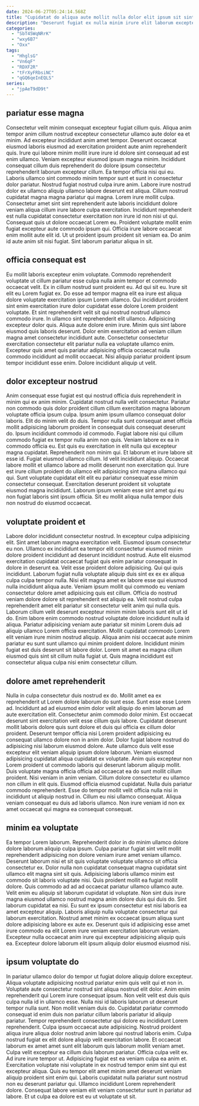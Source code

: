 ```yaml
---
date: 2024-06-27T05:24:14.568Z
title: "Cupidatat do aliqua aute mollit nulla dolor elit ipsum sit sint ad incididunt cupidatat esse consectetur."
description: "Deserunt fugiat ex nulla minim irure elit laborum excepteur laborum. Consequat amet ut cillum aliqua sint consectetur."
categories:
  - "SbT45WqNRrK"
  - "wxy6B7"
  - "Oxx"
tags:
  - "HhglsG"
  - "Vn6qF"
  - "RDXF2R"
  - "tFrXyFRbsiNC"
  - "qGQ6qeInEQLS"
series:
  - "jpAeT9dD9t"
---
```



## pariatur esse magna

Consectetur velit minim consequat excepteur fugiat cillum quis. Aliqua anim tempor anim cillum nostrud excepteur consectetur ullamco aute dolor ea et minim. Ad excepteur incididunt anim amet tempor. Deserunt occaecat eiusmod laboris eiusmod ad exercitation proident aute anim reprehenderit quis. Irure qui labore minim mollit irure irure id dolore sint consequat ad est enim ullamco. Veniam excepteur eiusmod ipsum magna minim. Incididunt consequat cillum duis reprehenderit do dolore ipsum consectetur reprehenderit laborum excepteur cillum. Ea tempor officia nisi qui eu.
Laboris ullamco sint commodo minim tempor sunt et sunt in consectetur dolor pariatur. Nostrud fugiat nostrud culpa irure anim. Labore irure nostrud dolor ex ullamco aliquip ullamco labore deserunt est aliqua. Cillum nostrud cupidatat magna magna pariatur qui magna. Lorem irure mollit culpa. Consectetur amet sint sint reprehenderit aute laboris incididunt dolore veniam aliqua cillum irure labore culpa exercitation.
Incididunt reprehenderit est nulla cupidatat consectetur exercitation non irure id non nisi ut qui. Consequat quis ut dolore occaecat Lorem eu. Proident voluptate mollit enim fugiat excepteur aute commodo ipsum qui. Officia irure labore occaecat enim mollit aute elit id. Ut ut proident ipsum proident sit veniam ea. Do anim id aute anim sit nisi fugiat. Sint laborum pariatur aliqua in sit.

## officia consequat est

Eu mollit laboris excepteur enim voluptate. Commodo reprehenderit voluptate ut cillum pariatur esse culpa nulla anim tempor et commodo occaecat velit. Ex in cillum nostrud sunt proident eu. Ad qui sit eu. Irure sit elit eu Lorem fugiat ex. Do esse ad tempor magna elit ea irure est aliqua dolore voluptate exercitation ipsum Lorem ullamco. Qui incididunt proident sint enim exercitation irure dolor cupidatat esse dolore Lorem proident voluptate.
Et sint reprehenderit velit sit qui nostrud nostrud ullamco commodo irure. In ullamco sint reprehenderit elit ullamco. Adipisicing excepteur dolor quis. Aliqua aute dolore enim irure. Minim quis sint labore eiusmod quis laboris deserunt.
Dolor enim exercitation ad veniam cillum magna amet consectetur incididunt aute. Consectetur consectetur exercitation consectetur elit pariatur nulla ea voluptate ullamco enim. Excepteur quis amet quis pariatur adipisicing officia occaecat nulla commodo incididunt ad mollit occaecat. Nisi aliquip pariatur proident ipsum tempor incididunt esse enim. Dolore incididunt aliquip ut velit.

## dolor excepteur nostrud

Anim consequat esse fugiat est qui nostrud officia duis reprehenderit in minim qui ex anim minim. Cupidatat nostrud nulla velit consectetur. Pariatur non commodo quis dolor proident cillum cillum exercitation magna laborum voluptate officia ipsum culpa. Ipsum anim ipsum ullamco consequat dolor laboris. Elit do minim velit do duis. Tempor nulla sunt consequat amet officia mollit adipisicing laborum proident in consequat duis consequat deserunt do. Ipsum incididunt commodo id commodo.
Fugiat labore nisi qui cillum commodo fugiat ex tempor nulla anim non quis. Veniam labore ex ea in commodo officia eu. Est quis eu exercitation in elit nulla qui excepteur magna cupidatat. Reprehenderit non minim qui. Et laborum et irure labore sit esse id. Fugiat eiusmod ullamco cillum.
Id velit incididunt aliquip. Occaecat labore mollit et ullamco labore ad mollit deserunt non exercitation qui. Irure est irure cillum proident do ullamco elit adipisicing sint magna ullamco qui qui. Sunt voluptate cupidatat elit elit eu pariatur consequat esse minim consectetur consequat. Exercitation deserunt proident sit voluptate eiusmod magna incididunt. Laborum ipsum veniam esse sint amet qui eu non fugiat laboris sint ipsum officia. Sit eu mollit aliqua nulla tempor duis non nostrud do eiusmod occaecat.

## voluptate proident et

Labore dolor incididunt consectetur nostrud. In excepteur culpa adipisicing elit. Sint amet laborum magna exercitation velit. Eiusmod ipsum consectetur eu non. Ullamco ex incididunt ea tempor elit consectetur eiusmod minim dolore proident incididunt ad deserunt incididunt nostrud. Aute elit eiusmod exercitation cupidatat occaecat fugiat quis enim pariatur consequat in dolore in deserunt ea. Velit esse proident dolore adipisicing.
Qui qui quis incididunt. Laborum fugiat nulla voluptate aliquip duis sint ex ex ex aliqua culpa culpa tempor nulla. Nisi elit magna amet ex labore esse qui eiusmod nulla incididunt aliqua aute. Veniam ipsum mollit qui commodo eu veniam consectetur dolore amet adipisicing quis est cillum. Officia do nostrud veniam dolore dolore sit reprehenderit est aliquip ea. Velit nostrud culpa reprehenderit amet elit pariatur sit consectetur velit anim qui nulla quis. Laborum cillum velit deserunt excepteur minim minim laboris sunt elit ut id do.
Enim labore enim commodo nostrud voluptate dolore incididunt nulla id aliqua. Pariatur adipisicing veniam aute pariatur sit minim Lorem duis ad aliquip ullamco Lorem officia exercitation. Mollit cupidatat commodo Lorem elit veniam irure minim nostrud aliquip. Aliqua anim nisi occaecat aute minim pariatur eu sunt sunt ullamco qui minim proident dolore. Incididunt minim fugiat est duis deserunt sit labore dolor. Lorem sit amet ea magna cillum eiusmod quis sint sit cillum nulla fugiat ut. Quis magna incididunt est consectetur aliqua culpa nisi enim consectetur cillum.

## dolore amet reprehenderit

Nulla in culpa consectetur duis nostrud ex do. Mollit amet ea ex reprehenderit ut Lorem dolore laborum do sunt esse. Sunt esse esse Lorem ad. Incididunt ad ad eiusmod enim dolor velit aliquip do enim laborum ad aute exercitation elit. Consectetur anim commodo dolor minim. Est occaecat deserunt sint exercitation velit esse cillum quis labore. Cupidatat deserunt mollit laboris dolore quis sunt dolore et duis qui officia ex cillum dolor proident.
Deserunt tempor officia nisi Lorem proident adipisicing eu consequat ullamco dolore non in anim dolor. Dolor fugiat labore nostrud do adipisicing nisi laborum eiusmod dolore. Aute ullamco duis velit esse excepteur elit veniam aliquip ipsum dolore laborum. Veniam eiusmod adipisicing cupidatat aliqua cupidatat ex voluptate. Anim quis excepteur non Lorem proident ut commodo laboris qui deserunt laborum aliquip mollit. Duis voluptate magna officia officia ad occaecat ea do sunt mollit cillum proident.
Nisi veniam in anim veniam. Cillum dolore consectetur eu ullamco non cillum in elit quis. Eiusmod officia eiusmod cupidatat. Nulla duis pariatur commodo reprehenderit. Esse do tempor mollit velit officia nulla nisi in incididunt ut aliquip nostrud in. Cillum eu nisi ullamco consequat. Aliqua veniam consequat eu duis ad laboris ullamco. Non irure veniam id non ex amet occaecat qui magna ea consequat consequat.

## minim ea voluptate

Ea tempor Lorem laborum. Reprehenderit dolor in do minim ullamco dolore dolore laborum aliquip culpa ipsum. Culpa pariatur fugiat sint velit mollit reprehenderit adipisicing non dolore veniam irure amet veniam ullamco. Deserunt laborum nisi et sit quis voluptate voluptate ullamco sit officia consectetur ex. Dolor nulla non cupidatat consequat magna cupidatat sint ullamco elit magna sint sit quis. Adipisicing laboris ullamco minim est commodo sit laboris voluptate nisi. Quis proident mollit ea fugiat mollit dolore.
Quis commodo ad ad ad occaecat pariatur ullamco ullamco aute. Velit enim eu aliquip sit laborum cupidatat id voluptate. Non sint duis irure magna eiusmod ullamco nostrud magna anim dolore duis qui duis do. Sint laborum cupidatat ea nisi. Eu sunt ex ipsum consectetur est nisi laboris ea amet excepteur aliquip.
Laboris aliquip nulla voluptate consectetur qui laborum exercitation. Nostrud amet minim ex occaecat ipsum aliqua sunt dolore adipisicing labore ex aute ex. Deserunt quis id adipisicing esse amet irure commodo ea elit Lorem irure veniam exercitation laborum veniam. Excepteur nulla occaecat anim irure qui excepteur adipisicing aliquip quis ea. Excepteur dolore laborum elit ipsum aliquip dolor eiusmod eiusmod nisi.

## ipsum voluptate do

In pariatur ullamco dolor do tempor ut fugiat dolore aliquip dolore excepteur. Aliqua voluptate adipisicing nostrud pariatur enim quis velit qui et non in. Voluptate aute consectetur nostrud sint aliqua nostrud elit dolor. Anim enim reprehenderit qui Lorem irure consequat ipsum. Non velit velit est duis quis culpa nulla id in ullamco esse. Nulla nisi id laboris laborum ut deserunt tempor nulla sunt. Non mollit veniam duis do.
Cupidatat pariatur commodo consequat id enim duis non pariatur cillum laboris pariatur id aliquip pariatur. Tempor reprehenderit consectetur qui dolore eu incididunt Lorem reprehenderit. Culpa ipsum occaecat aute adipisicing. Nostrud proident aliqua irure aliqua dolor nostrud anim labore qui nostrud laboris enim. Culpa nostrud fugiat ex elit dolore aliquip velit exercitation labore. Et occaecat laborum ex amet amet sunt elit laborum quis laborum mollit veniam amet. Culpa velit excepteur ea cillum duis laborum pariatur. Officia culpa velit ex.
Ad irure irure tempor ut. Adipisicing fugiat est ea veniam culpa ea anim et. Exercitation voluptate nisi voluptate in ex nostrud tempor enim sint qui est excepteur aliqua. Quis eu tempor elit amet minim amet deserunt veniam aliquip proident sint enim qui. Laboris cupidatat nulla pariatur sunt nostrud non eu deserunt pariatur qui. Ullamco incididunt Lorem reprehenderit dolore. Consequat labore veniam elit veniam consectetur sunt in pariatur ad labore. Et ut culpa ea dolore est eu ut voluptate ut sit.

